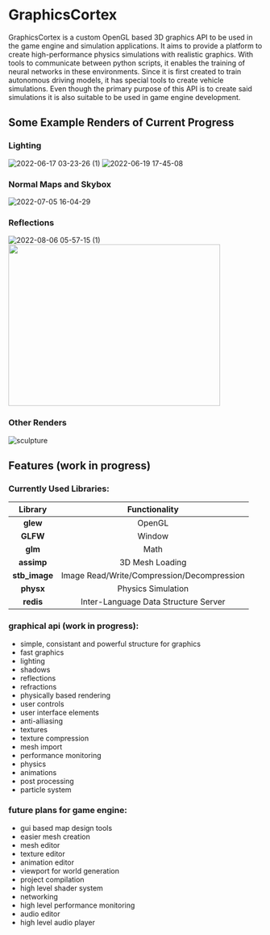 # GraphicsCortex
GraphicsCortex is a custom OpenGL based 3D graphics API to be used in the game engine and simulation applications. It aims to provide a platform to create high-performance physics simulations with realistic graphics. With tools to communicate between python scripts, it enables the training of neural networks in these environments. Since it is first created to train autonomous driving models, it has special tools to create vehicle simulations. Even though the primary purpose of this API is to create said simulations it is also suitable to be used in game engine development.

## Some Example Renders of Current Progress
### Lighting
![2022-06-17 03-23-26 (1)](https://user-images.githubusercontent.com/89701935/174199340-15e9d44f-4cc2-4c9e-bab4-3ad225bdc8f5.gif)
![2022-06-19 17-45-08](https://user-images.githubusercontent.com/89701935/174487262-86feab70-94c1-49bc-ad7a-2d9fef564669.gif)

### Normal Maps and Skybox
![2022-07-05 16-04-29](https://user-images.githubusercontent.com/89701935/177335628-fe006ca0-ab11-4886-b1b2-5b64be168c82.gif)

### Reflections
![2022-08-06 05-57-15 (1)](https://user-images.githubusercontent.com/89701935/183231156-bcd62505-c9f0-4050-827f-fcfc570db6c3.gif)
<image src="https://user-images.githubusercontent.com/89701935/179228243-30309a4f-569a-4a00-9861-ab79d5b5cc62.png" height=320 width=420>

### Other Renders
![sculpture](https://user-images.githubusercontent.com/89701935/202374528-6e2604d9-e2a3-4d29-9881-330640898932.png)

## Features (work in progress)

  ### Currently Used Libraries:
|    Library    |         Functionality           |
|:-------------:|:-------------------------------:|
|    **glew**   |OpenGL|
|    **GLFW**   |Window|
|    **glm**    |Math|
|   **assimp**  |3D Mesh Loading|
| **stb_image** |Image Read/Write/Compression/Decompression|
|   **physx**   |Physics Simulation|
|   **redis**   |Inter-Language Data Structure Server|


### graphical api (work in progress): 
- simple, consistant and powerful structure for graphics
- fast graphics
- lighting
- shadows
- reflections
- refractions
- physically based rendering
- user controls
- user interface elements
- anti-alliasing
- textures
- texture compression
- mesh import
- performance monitoring
- physics
- animations
- post processing
- particle system
  
### future plans for game engine:
- gui based map design tools
- easier mesh creation
- mesh editor
- texture editor
- animation editor
- viewport for world generation
- project compilation
- high level shader system
- networking
- high level performance monitoring
- audio editor
- high level audio player


